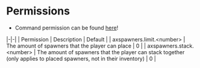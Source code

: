 # Permissions

* Command permission can be found [here](AxSpawners-Commands.md)!

|-|-|
| Permission | Description | Default |
| axspawners.limit.&lt;number> | The amount of spawners that the player can place | 0 |
| axspawners.stack.&lt;number> | The amount of spawners that the player can stack together (only applies to placed spawners, not in their inventory) | 0 |
